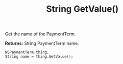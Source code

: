 ﻿---
uid: crmscript_ref_NSPaymentTerm_GetValue
title: String GetValue()
intellisense: NSPaymentTerm.GetValue
keywords: NSPaymentTerm, GetValue
so.topic: reference
---

Get the name of the PaymentTerm.

**Returns:** String PaymentTerm name.

```crmscript
NSPaymentTerm thing;
String name = thing.GetValue();
```

